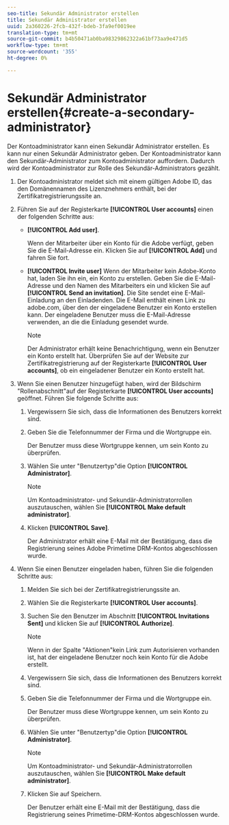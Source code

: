```yaml
---
seo-title: Sekundär Administrator erstellen
title: Sekundär Administrator erstellen
uuid: 2a360226-2fcb-432f-bdeb-3fa9ef0019ee
translation-type: tm+mt
source-git-commit: b4b50471ab0ba98329862322a61bf73aa9e471d5
workflow-type: tm+mt
source-wordcount: '355'
ht-degree: 0%

---
```



# Sekundär Administrator erstellen{#create-a-secondary-administrator}

Der Kontoadministrator kann einen Sekundär Administrator erstellen. Es kann nur einen Sekundär Administrator geben. Der Kontoadministrator kann den Sekundär-Administrator zum Kontoadministrator auffordern. Dadurch wird der Kontoadministrator zur Rolle des Sekundär-Administrators gezählt.

1. Der Kontoadministrator meldet sich mit einem gültigen Adobe ID, das den Domänennamen des Lizenznehmers enthält, bei der Zertifikatregistrierungssite an.
1. Führen Sie auf der Registerkarte **[!UICONTROL User accounts]** einen der folgenden Schritte aus:

   * **[!UICONTROL Add user]**.

      Wenn der Mitarbeiter über ein Konto für die Adobe verfügt, geben Sie die E-Mail-Adresse ein. Klicken Sie auf **[!UICONTROL Add]** und fahren Sie fort.

   * **[!UICONTROL Invite user]** Wenn der Mitarbeiter kein Adobe-Konto hat, laden Sie ihn ein, ein Konto zu erstellen. Geben Sie die E-Mail-Adresse und den Namen des Mitarbeiters ein und klicken Sie auf **[!UICONTROL Send an invitation]**. Die Site sendet eine E-Mail-Einladung an den Einladenden. Die E-Mail enthält einen Link zu adobe.com, über den der eingeladene Benutzer ein Konto erstellen kann. Der eingeladene Benutzer muss die E-Mail-Adresse verwenden, an die die Einladung gesendet wurde.

      >[!NOTE]
      >
      >Der Administrator erhält keine Benachrichtigung, wenn ein Benutzer ein Konto erstellt hat. Überprüfen Sie auf der Website zur Zertifikatregistrierung auf der Registerkarte **[!UICONTROL User accounts]**, ob ein eingeladener Benutzer ein Konto erstellt hat.

1. Wenn Sie einen Benutzer hinzugefügt haben, wird der Bildschirm &quot;Rollenabschnitt&quot;auf der Registerkarte **[!UICONTROL User accounts]** geöffnet. Führen Sie folgende Schritte aus:

   1. Vergewissern Sie sich, dass die Informationen des Benutzers korrekt sind.
   1. Geben Sie die Telefonnummer der Firma und die Wortgruppe ein.

      Der Benutzer muss diese Wortgruppe kennen, um sein Konto zu überprüfen.
   1. Wählen Sie unter &quot;Benutzertyp&quot;die Option **[!UICONTROL Administrator]**.

      >[!NOTE]
      >
      >Um Kontoadministrator- und Sekundär-Administratorrollen auszutauschen, wählen Sie **[!UICONTROL Make default administrator]**.

   1. Klicken **[!UICONTROL Save]**.

      Der Administrator erhält eine E-Mail mit der Bestätigung, dass die Registrierung seines Adobe Primetime DRM-Kontos abgeschlossen wurde.

1. Wenn Sie einen Benutzer eingeladen haben, führen Sie die folgenden Schritte aus:

   1. Melden Sie sich bei der Zertifikatregistrierungssite an.
   1. Wählen Sie die Registerkarte **[!UICONTROL User accounts]**.
   1. Suchen Sie den Benutzer im Abschnitt **[!UICONTROL Invitations Sent]** und klicken Sie auf **[!UICONTROL Authorize]**.

      >[!NOTE]
      >
      >Wenn in der Spalte &quot;Aktionen&quot;kein Link zum Autorisieren vorhanden ist, hat der eingeladene Benutzer noch kein Konto für die Adobe erstellt.

   1. Vergewissern Sie sich, dass die Informationen des Benutzers korrekt sind.
   1. Geben Sie die Telefonnummer der Firma und die Wortgruppe ein.

      Der Benutzer muss diese Wortgruppe kennen, um sein Konto zu überprüfen.
   1. Wählen Sie unter &quot;Benutzertyp&quot;die Option **[!UICONTROL Administrator]**.

      >[!NOTE]
      >
      >Um Kontoadministrator- und Sekundär-Administratorrollen auszutauschen, wählen Sie **[!UICONTROL Make default administrator]**.

   1. Klicken Sie auf Speichern.

      Der Benutzer erhält eine E-Mail mit der Bestätigung, dass die Registrierung seines Primetime-DRM-Kontos abgeschlossen wurde.

